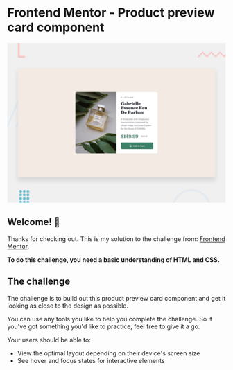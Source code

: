 # Frontend Mentor - Product preview card component

![Design preview for the Product preview card component coding challenge](./design/desktop-preview.jpg)

## Welcome! 👋

Thanks for checking out.
This is my solution to the challenge from: [Frontend Mentor](https://www.frontendmentor.io).

**To do this challenge, you need a basic understanding of HTML and CSS.**

## The challenge

The challenge is to build out this product preview card component and get it looking as close to the design as possible.

You can use any tools you like to help you complete the challenge. So if you've got something you'd like to practice, feel free to give it a go.

Your users should be able to:

- View the optimal layout depending on their device's screen size
- See hover and focus states for interactive elements
